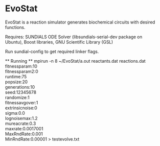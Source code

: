 EvoStat
=======

EvoStat is a reaction simulator generates biochemical circuits with desired functions. 

Requires: SUNDIALS ODE Solver (libsundials-serial-dev package on Ubuntu), Boost libraries, GNU Scientific Library (GSL)

Run sundial-config to get required linker flags. 

** Running **
mpirun -n 8 ~/EvoStat/a.out reactants.dat reactions.dat \
fitnessparam:10 \
fitnessparam2:0 \
runtime:75 \
popsize:20 \
generations:10 \
seed:12345678 \
randomize:1 \
fitnessavgover:1 \
extrinsicnoise:0 \
sigma:0.0 \
lognoisemax:1.2 \
mureacrate:0.3 \
maxrate:0.0017001 \
MaxRndRate:0.001 \
MinRndRate:0.00001 > testevolve.txt
